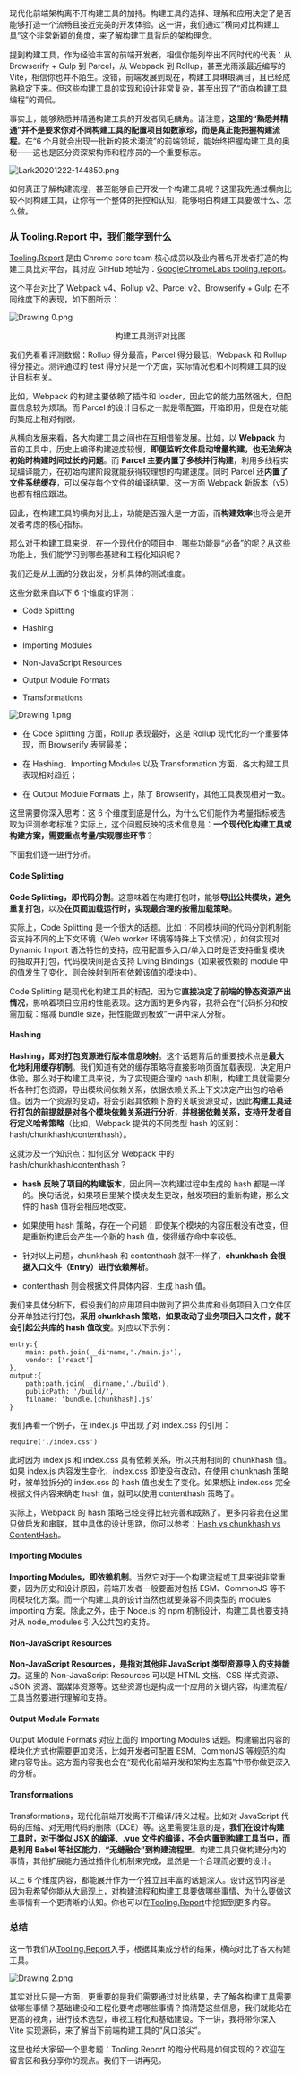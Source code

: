 ﻿<p data-nodeid="1033" class="">现代化前端架构离不开构建工具的加持。构建工具的选择、理解和应用决定了是否能够打造一个流畅且接近完美的开发体验。这一讲，我们通过“横向对比构建工具”这个非常新颖的角度，来了解构建工具背后的架构理念。</p>
<p data-nodeid="1034">提到构建工具，作为经验丰富的前端开发者，相信你能列举出不同时代的代表：从 Browserify + Gulp 到 Parcel，从 Webpack 到 Rollup，甚至尤雨溪最近编写的 Vite，相信你也并不陌生。没错，前端发展到现在，构建工具琳琅满目，且已经成熟稳定下来。但这些构建工具的实现和设计非常复杂，甚至出现了“面向构建工具编程”的调侃。</p>
<p data-nodeid="1035">事实上，能够熟悉并精通构建工具的开发者凤毛麟角。请注意，<strong data-nodeid="1116">这里的“熟悉并精通”并不是要求你对不同构建工具的配置项目如数家珍，而是真正能把握构建流程</strong>。在“6 个月就会出现一批新的技术潮流”的前端领域，能始终把握构建工具的奥秘——这也是区分资深架构师和程序员的一个重要标志。</p>
<p data-nodeid="1036"><img src="https://s0.lgstatic.com/i/image2/M01/03/BB/CgpVE1_hlvWAZJNsAAVR01sbE8E875.png" alt="Lark20201222-144850.png" data-nodeid="1119"></p>
<p data-nodeid="1037">如何真正了解构建流程，甚至能够自己开发一个构建工具呢？这里我先通过横向比较不同构建工具，让你有一个整体的把控和认知，能够明白构建工具要做什么、怎么做。</p>
<h3 data-nodeid="1038">从 Tooling.Report 中，我们能学到什么</h3>
<p data-nodeid="2855" class="te-preview-highlight"><a href="https://bundlers.tooling.report/" data-nodeid="2858">Tooling.Report</a> 是由 Chrome core team 核心成员以及业内著名开发者打造的构建工具比对平台，其对应 GitHub 地址为：<a href="https://github.com/GoogleChromeLabs/tooling.report" data-nodeid="2862">GoogleChromeLabs tooling.report</a>。</p>


<p data-nodeid="1040">这个平台对比了 Webpack v4、Rollup v2、Parcel v2、Browserify + Gulp 在不同维度下的表现，如下图所示：</p>
<p data-nodeid="1041"><img src="https://s0.lgstatic.com/i/image2/M01/03/A8/CgpVE1_gVd-AKiMRAAFXHtN1HLk529.png" alt="Drawing 0.png" data-nodeid="1133"></p>
<div data-nodeid="1042"><p style="text-align:center">构建工具测评对比图</p></div>
<p data-nodeid="1043">我们先看看评测数据：Rollup 得分最高，Parcel 得分最低，Webpack 和 Rollup 得分接近。测评通过的 test 得分只是一个方面，实际情况也和不同构建工具的设计目标有关。</p>
<p data-nodeid="1044">比如，Webpack 的构建主要依赖了插件和 loader，因此它的能力虽然强大，但配置信息较为烦琐。而 Parcel 的设计目标之一就是零配置，开箱即用，但是在功能的集成上相对有限。</p>
<p data-nodeid="1045">从横向发展来看，各大构建工具之间也在互相借鉴发展。比如，以 <strong data-nodeid="1153">Webpack</strong> 为首的工具中，历史上编译构建速度较慢，<strong data-nodeid="1154">即便监听文件启动增量构建，也无法解决初始时构建时间过长的问题</strong>。而 <strong data-nodeid="1155">Parcel 主要内置了多核并行构建</strong>，利用多线程实现编译能力，在初始构建阶段就能获得较理想的构建速度。同时 Parcel 还<strong data-nodeid="1156">内置了文件系统缓存</strong>，可以保存每个文件的编译结果。这一方面 Webpack 新版本（v5）也都有相应跟进。</p>
<p data-nodeid="1046">因此，在构建工具的横向对比上，功能是否强大是一方面，而<strong data-nodeid="1162">构建效率</strong>也将会是开发者考虑的核心指标。</p>
<p data-nodeid="1047">那么对于构建工具来说，在一个现代化的项目中，哪些功能是“必备”的呢？从这些功能上，我们能学习到哪些基建和工程化知识呢？</p>
<p data-nodeid="1048">我们还是从上面的分数出发，分析具体的测试维度。</p>
<p data-nodeid="1049">这些分数来自以下 6 个维度的评测：</p>
<ul data-nodeid="1050">
<li data-nodeid="1051">
<p data-nodeid="1052">Code Splitting</p>
</li>
<li data-nodeid="1053">
<p data-nodeid="1054">Hashing</p>
</li>
<li data-nodeid="1055">
<p data-nodeid="1056">Importing Modules</p>
</li>
<li data-nodeid="1057">
<p data-nodeid="1058">Non-JavaScript Resources</p>
</li>
<li data-nodeid="1059">
<p data-nodeid="1060">Output Module Formats</p>
</li>
<li data-nodeid="1061">
<p data-nodeid="1062">Transformations</p>
</li>
</ul>
<p data-nodeid="1063"><img src="https://s0.lgstatic.com/i/image/M00/8B/D0/CgqCHl_gVeyAEgAmAAH_-9zFwV8373.png" alt="Drawing 1.png" data-nodeid="1174"></p>
<ul data-nodeid="1064">
<li data-nodeid="1065">
<p data-nodeid="1066">在 Code Splitting 方面，Rollup 表现最好，这是 Rollup 现代化的一个重要体现，而 Browserify 表层最差；</p>
</li>
<li data-nodeid="1067">
<p data-nodeid="1068">在 Hashing、Importing Modules 以及 Transformation 方面，各大构建工具表现相对趋近；</p>
</li>
<li data-nodeid="1069">
<p data-nodeid="1070">在 Output Module Formats 上，除了 Browserify，其他工具表现相对一致。</p>
</li>
</ul>
<p data-nodeid="1811" class="">这里需要你深入思考：这 6 个维度到底是什么，为什么它们能作为考量指标被选取为评测参考标准？实际上，这个问题反映的技术信息是：<strong data-nodeid="1817">一个现代化构建工具或构建方案，需要重点考量/实现哪些环节</strong>？</p>


<p data-nodeid="1072">下面我们逐一进行分析。</p>
<h4 data-nodeid="1073">Code Splitting</h4>
<p data-nodeid="1074"><strong data-nodeid="1198">Code Splitting，即代码分割</strong>。这意味着在构建打包时，能够<strong data-nodeid="1199">导出公共模块，避免重复打包</strong>，以及<strong data-nodeid="1200">在页面加载运行时，实现最合理的按需加载策略</strong>。</p>
<p data-nodeid="1075">实际上，Code Splitting 是一个很大的话题。比如：不同模块间的代码分割机制能否支持不同的上下文环境（Web worker 环境等特殊上下文情况），如何实现对 Dynamic Import 语法特性的支持，应用配置多入口/单入口时是否支持重复模块的抽取并打包，代码模块间是否支持 Living Bindings（如果被依赖的 module 中的值发生了变化，则会映射到所有依赖该值的模块中）。</p>
<p data-nodeid="1076">Code Splitting 是现代化构建工具的标配，因为它<strong data-nodeid="1207">直接决定了前端的静态资源产出情况</strong>，影响着项目应用的性能表现。这方面的更多内容，我将会在“代码拆分和按需加载：缩减 bundle size，把性能做到极致”一讲中深入分析。</p>
<h4 data-nodeid="1077">Hashing</h4>
<p data-nodeid="1078"><strong data-nodeid="1221">Hashing，即对打包资源进行版本信息映射</strong>。这个话题背后的重要技术点是<strong data-nodeid="1222">最大化地利用缓存机制</strong>。我们知道有效的缓存策略将直接影响页面加载表现，决定用户体验。那么对于构建工具来说，为了实现更合理的 hash 机制，构建工具就需要分析各种打包资源，导出模块间依赖关系，依据依赖关系上下文决定产出包的哈希值。因为一个资源的变动，将会引起其依赖下游的关联资源变动，因此<strong data-nodeid="1223">构建工具进行打包的前提就是对各个模块依赖关系进行分析，并根据依赖关系，支持开发者自行定义哈希策略</strong>（比如，Webpack 提供的不同类型 hash 的区别：hash/chunkhash/contenthash）。</p>
<p data-nodeid="1079">这就涉及一个知识点：如何区分 Webpack 中的 hash/chunkhash/contenthash？</p>
<ul data-nodeid="1080">
<li data-nodeid="1081">
<p data-nodeid="1082"><strong data-nodeid="1229">hash 反映了项目的构建版本</strong>，因此同一次构建过程中生成的 hash 都是一样的。换句话说，如果项目里某个模块发生更改，触发项目的重新构建，那么文件的 hash 值将会相应地改变。</p>
</li>
<li data-nodeid="1083">
<p data-nodeid="1084">如果使用 hash 策略，存在一个问题：即使某个模块的内容压根没有改变，但是重新构建后会产生一个新的 hash 值，使得缓存命中率较低。</p>
</li>
<li data-nodeid="1085">
<p data-nodeid="1086">针对以上问题，chunkhash 和 contenthash 就不一样了，<strong data-nodeid="1236">chunkhash 会根据入口文件（Entry）进行依赖解析</strong>。</p>
</li>
<li data-nodeid="1087">
<p data-nodeid="1088">contenthash 则会根据文件具体内容，生成 hash 值。</p>
</li>
</ul>
<p data-nodeid="1089">我们来具体分析下，假设我们的应用项目中做到了把公共库和业务项目入口文件区分开单独进行打包，<strong data-nodeid="1243">采用 chunkhash 策略，如果改动了业务项目入口文件，就不会引起公共库的 hash 值改变</strong>。对应以下示例：</p>
<pre class="lang-java" data-nodeid="1090"><code data-language="java">entry:{
    main: path.join(__dirname,<span class="hljs-string">'./main.js'</span>),
    vendor: [<span class="hljs-string">'react'</span>]
},
output:{
    path:path.join(__dirname,<span class="hljs-string">'./build'</span>),
    publicPath: <span class="hljs-string">'/build/'</span>,
    filname: <span class="hljs-string">'bundle.[chunkhash].js'</span>
}
</code></pre>
<p data-nodeid="1091">我们再看一个例子，在 index.js 中出现了对 index.css 的引用：</p>
<pre class="lang-java" data-nodeid="1092"><code data-language="java">require(<span class="hljs-string">'./index.css'</span>)
</code></pre>
<p data-nodeid="1093">此时因为 index.js 和 index.css 具有依赖关系，所以共用相同的 chunkhash 值。如果 index.js 内容发生变化，index.css 即使没有改动，在使用 chunkhash 策略时，被单独拆分的 index.css 的 hash 值也发生了变化。如果想让 index.css 完全根据文件内容来确定 hash 值，就可以使用 contenthash 策略了。</p>
<p data-nodeid="1094">实际上，Webpack 的 hash 策略已经变得比较完善和成熟了。更多内容我在这里只做启发和串联，其中具体的设计思路，你可以参考：<a href="https://medium.com/@sahilkkrazy/hash-vs-chunkhash-vs-contenthash-e94d38a32208" data-nodeid="1249">Hash vs chunkhash vs ContentHash</a>。</p>
<h4 data-nodeid="1095">Importing Modules</h4>
<p data-nodeid="1096"><strong data-nodeid="1258">Importing Modules，即依赖机制</strong>。当然它对于一个构建流程或工具来说非常重要，因为历史和设计原因，前端开发者一般要面对包括 ESM、CommonJS 等不同模块化方案。而一个构建工具的设计当然也就要兼容不同类型的 modules importing 方案。除此之外，由于 Node.js 的 npm 机制设计，构建工具也要支持对从 node_modules 引入公共包的支持。</p>
<h4 data-nodeid="1097">Non-JavaScript Resources</h4>
<p data-nodeid="1098"><strong data-nodeid="1264">Non-JavaScript Resources，是指对其他非 JavaScript 类型资源导入的支持能力</strong>。这里的 Non-JavaScript Resources 可以是 HTML 文档、CSS 样式资源、JSON 资源、富媒体资源等。这些资源也是构成一个应用的关键内容，构建流程/工具当然要进行理解和支持。</p>
<h4 data-nodeid="1099">Output Module Formats</h4>
<p data-nodeid="1100">Output Module Formats 对应上面的 Importing Modules 话题。构建输出内容的模块化方式也需要更加灵活，比如开发者可配置 ESM、CommonJS 等规范的构建内容导出。这方面内容我也会在“现代化前端开发和架构生态篇”中带你做更深入的分析。</p>
<h4 data-nodeid="1101">Transformations</h4>
<p data-nodeid="1102">Transformations，现代化前端开发离不开编译/转义过程。比如对 JavaScript 代码的压缩、对无用代码的删除（DCE）等。这里需要注意的是，<strong data-nodeid="1273">我们在设计构建工具时，对于类似 JSX 的编译、.vue 文件的编译，不会内置到构建工具当中，而是利用 Babel 等社区能力，“无缝融合”到构建流程里</strong>。构建工具只做构建分内的事情，其他扩展能力通过插件化机制来完成，显然是一个合理而必要的设计。</p>
<p data-nodeid="1103">以上 6 个维度内容，都能展开作为一个独立且丰富的话题深入。设计这节内容是因为我希望你能从大局观上，对构建流程和构建工具要做哪些事情、为什么要做这些事情有一个更清晰的认知。你也可以在<a href="https://bundlers.tooling.report/" data-nodeid="1277">Tooling.Report</a>中挖掘到更多内容。</p>
<h3 data-nodeid="1104">总结</h3>
<p data-nodeid="1105">这一节我们从<a href="https://bundlers.tooling.report/" data-nodeid="1283">Tooling.Report</a>入手，根据其集成分析的结果，横向对比了各大构建工具。</p>
<p data-nodeid="1106"><img src="https://s0.lgstatic.com/i/image/M00/8B/C5/Ciqc1F_gVo-AS0nFAADyzXOR718143.png" alt="Drawing 2.png" data-nodeid="1287"></p>
<p data-nodeid="1107">其实对比只是一方面，更重要的是我们需要通过对比结果，去了解各构建工具需要做哪些事情？基础建设和工程化要考虑哪些事情？搞清楚这些信息，我们就能站在更高的视角，进行技术选型，审视工程化和基础建设。下一讲，我将带你深入 Vite 实现源码，来了解当下前端构建工具的“风口浪尖”。</p>
<p data-nodeid="1108" class="">这里也给大家留一个思考题：Tooling.Report 的跑分代码是如何实现的？欢迎在留言区和我分享你的观点。我们下一讲再见。</p>